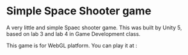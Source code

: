 # Simple Space Shooter game
A very little and simple Spaec shooter game. This was built by Unity 5, based on lab 3 and lab 4 in Game Development class.

This game is for WebGL platform. You can play it at :